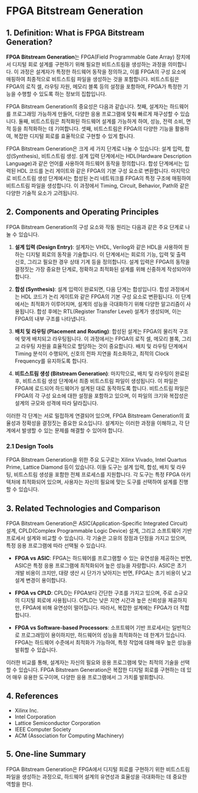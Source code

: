 # FPGA Bitstream Generation

## 1. Definition: What is **FPGA Bitstream Generation**?
**FPGA Bitstream Generation**는 FPGA(Field Programmable Gate Array) 장치에서 디지털 회로 설계를 구현하기 위해 필요한 비트스트림을 생성하는 과정을 의미합니다. 이 과정은 설계자가 특정한 하드웨어 동작을 정의하고, 이를 FPGA의 구성 요소에 매핑하여 최종적으로 비트스트림 파일을 생성하는 것을 포함합니다. 비트스트림은 FPGA의 로직 셀, 라우팅 자원, 메모리 블록 등의 설정을 포함하여, FPGA가 특정한 기능을 수행할 수 있도록 하는 정보의 집합입니다.

FPGA Bitstream Generation의 중요성은 다음과 같습니다. 첫째, 설계자는 하드웨어를 프로그래밍 가능하게 만들어, 다양한 응용 프로그램에 맞춰 빠르게 재구성할 수 있습니다. 둘째, 비트스트림은 최적화된 하드웨어 설계를 가능하게 하여, 성능, 전력 소비, 면적 등을 최적화하는 데 기여합니다. 셋째, 비트스트림은 FPGA의 다양한 기능을 활용하여, 복잡한 디지털 회로를 효율적으로 구현할 수 있게 합니다.

FPGA Bitstream Generation은 크게 세 가지 단계로 나눌 수 있습니다: 설계 입력, 합성(Synthesis), 비트스트림 생성. 설계 입력 단계에서는 HDL(Hardware Description Language)과 같은 언어를 사용하여 하드웨어 동작을 정의합니다. 합성 단계에서는 입력된 HDL 코드를 논리 게이트와 같은 FPGA의 기본 구성 요소로 변환합니다. 마지막으로 비트스트림 생성 단계에서는 합성된 논리 네트워크를 FPGA의 특정 구조에 매핑하여 비트스트림 파일을 생성합니다. 이 과정에서 Timing, Circuit, Behavior, Path와 같은 다양한 기술적 요소가 고려됩니다.

## 2. Components and Operating Principles
FPGA Bitstream Generation의 구성 요소와 작동 원리는 다음과 같은 주요 단계로 나눌 수 있습니다.

1. **설계 입력 (Design Entry)**: 설계자는 VHDL, Verilog와 같은 HDL을 사용하여 원하는 디지털 회로의 동작을 기술합니다. 이 단계에서는 회로의 기능, 입력 및 출력 신호, 그리고 필요한 경우 상태 기계 등을 정의합니다. 설계 입력은 FPGA의 동작을 결정짓는 가장 중요한 단계로, 정확하고 최적화된 설계를 위해 신중하게 작성되어야 합니다.

2. **합성 (Synthesis)**: 설계 입력이 완료되면, 다음 단계는 합성입니다. 합성 과정에서는 HDL 코드가 논리 게이트와 같은 FPGA의 기본 구성 요소로 변환됩니다. 이 단계에서는 최적화가 이루어지며, 설계의 성능을 극대화하기 위해 다양한 알고리즘이 사용됩니다. 합성 후에는 RTL(Register Transfer Level) 설계가 생성되며, 이는 FPGA의 내부 구조를 나타냅니다.

3. **배치 및 라우팅 (Placement and Routing)**: 합성된 설계는 FPGA의 물리적 구조에 맞게 배치되고 라우팅됩니다. 이 과정에서는 FPGA의 로직 셀, 메모리 블록, 그리고 라우팅 자원을 효율적으로 할당하는 것이 중요합니다. 배치 및 라우팅 단계에서 Timing 분석이 수행되어, 신호의 전파 지연을 최소화하고, 최적의 Clock Frequency를 유지하도록 합니다.

4. **비트스트림 생성 (Bitstream Generation)**: 마지막으로, 배치 및 라우팅이 완료된 후, 비트스트림 생성 단계에서 최종 비트스트림 파일이 생성됩니다. 이 파일은 FPGA에 로드되어 하드웨어가 설계된 대로 동작하도록 합니다. 비트스트림 파일은 FPGA의 각 구성 요소에 대한 설정을 포함하고 있으며, 이 파일의 크기와 복잡성은 설계의 규모와 성격에 따라 달라집니다.

이러한 각 단계는 서로 밀접하게 연결되어 있으며, FPGA Bitstream Generation의 효율성과 정확성을 결정짓는 중요한 요소입니다. 설계자는 이러한 과정을 이해하고, 각 단계에서 발생할 수 있는 문제를 해결할 수 있어야 합니다.

### 2.1 Design Tools
FPGA Bitstream Generation을 위한 주요 도구로는 Xilinx Vivado, Intel Quartus Prime, Lattice Diamond 등이 있습니다. 이들 도구는 설계 입력, 합성, 배치 및 라우팅, 비트스트림 생성을 포함한 전체 프로세스를 지원합니다. 각 도구는 특정 FPGA 아키텍처에 최적화되어 있으며, 사용자는 자신의 필요에 맞는 도구를 선택하여 설계를 진행할 수 있습니다.

## 3. Related Technologies and Comparison
FPGA Bitstream Generation은 ASIC(Application-Specific Integrated Circuit) 설계, CPLD(Complex Programmable Logic Device) 설계, 그리고 소프트웨어 기반 프로세서 설계와 비교할 수 있습니다. 각 기술은 고유의 장점과 단점을 가지고 있으며, 특정 응용 프로그램에 따라 선택될 수 있습니다.

- **FPGA vs ASIC**: FPGA는 하드웨어를 프로그램할 수 있는 유연성을 제공하는 반면, ASIC은 특정 응용 프로그램에 최적화되어 높은 성능을 자랑합니다. ASIC은 초기 개발 비용이 크지만, 대량 생산 시 단가가 낮아지는 반면, FPGA는 초기 비용이 낮고 설계 변경이 용이합니다.

- **FPGA vs CPLD**: CPLD는 FPGA보다 간단한 구조를 가지고 있으며, 주로 소규모의 디지털 회로에 사용됩니다. CPLD는 낮은 지연 시간과 높은 신뢰성을 제공하지만, FPGA에 비해 유연성이 떨어집니다. 따라서, 복잡한 설계에는 FPGA가 더 적합합니다.

- **FPGA vs Software-based Processors**: 소프트웨어 기반 프로세서는 일반적으로 프로그래밍이 용이하지만, 하드웨어의 성능을 최적화하는 데 한계가 있습니다. FPGA는 하드웨어 수준에서 최적화가 가능하여, 특정 작업에 대해 매우 높은 성능을 발휘할 수 있습니다.

이러한 비교를 통해, 설계자는 자신의 필요와 응용 프로그램에 맞는 최적의 기술을 선택할 수 있습니다. FPGA Bitstream Generation은 복잡한 디지털 회로를 구현하는 데 있어 매우 유용한 도구이며, 다양한 응용 프로그램에서 그 가치를 발휘합니다.

## 4. References
- Xilinx Inc.
- Intel Corporation
- Lattice Semiconductor Corporation
- IEEE Computer Society
- ACM (Association for Computing Machinery)

## 5. One-line Summary
FPGA Bitstream Generation은 FPGA에서 디지털 회로를 구현하기 위한 비트스트림 파일을 생성하는 과정으로, 하드웨어 설계의 유연성과 효율성을 극대화하는 데 중요한 역할을 한다.